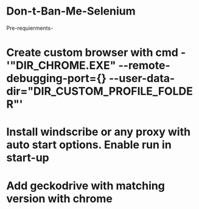 # Don-t-Ban-Me-Selenium

Pre-requierments- 
# Create custom browser with cmd - '"DIR_CHROME.EXE" --remote-debugging-port={} --user-data-dir="DIR_CUSTOM_PROFILE_FOLDER"'
# Install windscribe or any proxy with auto start options. Enable run in start-up
# Add geckodrive with matching version with chrome
